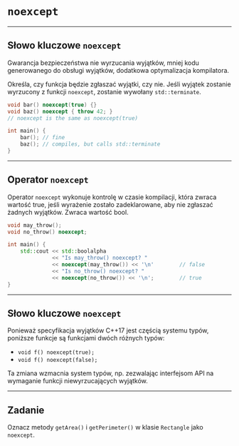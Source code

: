 <!-- .slide: data-background="#111111" -->
# `noexcept`

___

## Słowo kluczowe `noexcept`

Gwarancja bezpieczeństwa nie wyrzucania wyjątków, mniej kodu generowanego do obsługi wyjątków, dodatkowa optymalizacja kompilatora.

Określa, czy funkcja będzie zgłaszać wyjątki, czy nie. Jeśli wyjątek zostanie wyrzucony z funkcji `noexcept`, zostanie wywołany `std::terminate`.
<!-- .element: class="fragment fade-in" -->

```c++
void bar() noexcept(true) {}
void baz() noexcept { throw 42; }
// noexcept is the same as noexcept(true)

int main() {
    bar(); // fine
    baz(); // compiles, but calls std::terminate
}
```
<!-- .element: class="fragment fade-in" -->

___

## Operator `noexcept`

Operator `noexcept` wykonuje kontrolę w czasie kompilacji, która zwraca wartość true, jeśli wyrażenie zostało zadeklarowane, aby nie zgłaszać żadnych wyjątków. Zwraca wartość bool.

```cpp
void may_throw();
void no_throw() noexcept;

int main() {
    std::cout << std::boolalpha
              << "Is may_throw() noexcept? "
              << noexcept(may_throw()) << '\n'        // false
              << "Is no_throw() noexcept? "
              << noexcept(no_throw()) << '\n';        // true
}
```

___

## Słowo kluczowe `noexcept`

Ponieważ specyfikacja wyjątków C++17 jest częścią systemu typów, poniższe funkcje są funkcjami dwóch różnych typów:

- `void f() noexcept(true);`
- `void f() noexcept(false);`

Ta zmiana wzmacnia system typów, np. zezwalając interfejsom API na wymaganie funkcji niewyrzucających wyjątków.

___

## Zadanie

Oznacz metody `getArea()` i `getPerimeter()` w klasie `Rectangle` jako `noexcept`.
